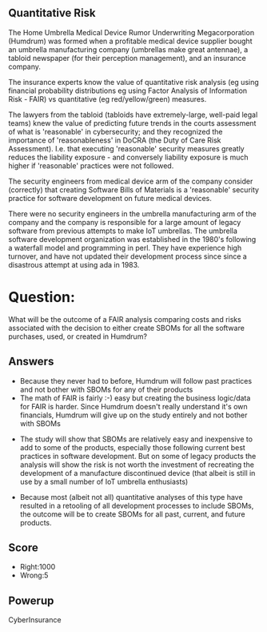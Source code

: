 ## Quantitative Risk
The Home Umbrella Medical Device Rumor Underwriting Megacorporation (Humdrum)
was formed
when a profitable medical device supplier bought
an umbrella manufacturing company
(umbrellas make great antennae),
a tabloid newspaper (for their perception management),
and an insurance company.

The insurance experts know the value of quantitative
risk analysis (eg using financial probability distributions
eg using Factor Analysis of Information Risk - FAIR)
vs
quantitative (eg red/yellow/green) measures.

The lawyers from the tabloid
(tabloids have extremely-large, well-paid legal teams)
knew the value of predicting future trends in the courts
assessment of what is 'reasonable' in cybersecurity;
and they recognized the importance of 'reasonableness'
in DoCRA (the Duty of Care Risk Assessment).
I.e. that executing 'reasonable' security measures greatly reduces
the liability exposure -
and conversely liability exposure is much higher
if 'reasonable' practices were not followed.

The security engineers from medical device arm of the company
consider (correctly) that creating Software Bills of Materials
is a 'reasonable' security practice for software development
on future medical devices.

There were no security engineers in the umbrella manufacturing arm
of the company and the company is responsible for a large amount of legacy
software from previous attempts to make IoT umbrellas.
The umbrella software development organization was established in the 1980's
following a waterfall model and programming in perl.
They have experience high turnover, and have not updated their
development process since since a disastrous attempt at using ada in 1983.


# Question:
What will be the outcome of a FAIR analysis comparing costs and risks associated
with the decision to either create SBOMs for all the software
purchases, used, or created in Humdrum?

## Answers
- Because they never had to before, Humdrum will follow past practices and not bother with SBOMs for any of their products
- The math of FAIR is fairly :-) easy but creating the business logic/data for FAIR is harder. Since Humdrum doesn't really understand it's own financials, Humdrum will give up on the study entirely and not bother with SBOMs
* The study will show that SBOMs are relatively easy and inexpensive to add to some of the products, especially those following current best practices in software development. But on some of legacy products the analysis will show the risk is not worth the investment of recreating the development of a manufacture discontinued device (that albeit is still in use by a small number of IoT umbrella enthusiasts)
- Because most (albeit not all) quantitative analyses of this type have resulted in a retooling of all development processes to include SBOMs, the outcome will be to create SBOMs for all past, current, and future products.


## Score
- Right:1000
- Wrong:5

## Powerup
CyberInsurance
